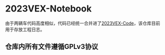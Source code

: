 # 2023VEX-Notebook

由于两辆车代码高度相似，代码已经统一合并进了[2023VEX-Code](https://github.com/InitRobot/2023VEX-Code)，该仓库目前用于存放工程日志。

## 仓库内所有文件遵循GPLv3协议
